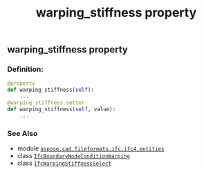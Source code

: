 ﻿---
title: warping_stiffness property
second_title: Aspose.CAD for Python via .NET API References
description: 
type: docs
weight: 130
url: /python-net/aspose.cad.fileformats.ifc.ifc4.entities/ifcboundarynodeconditionwarping/warping_stiffness/
is_root: false
---

## warping_stiffness property

### Definition:
```python
@property
def warping_stiffness(self):
    ...
@warping_stiffness.setter
def warping_stiffness(self, value):
    ...
```

### See Also
* module [`aspose.cad.fileformats.ifc.ifc4.entities`](../../)
* class [`IfcBoundaryNodeConditionWarping`](/cad/python-net/aspose.cad.fileformats.ifc.ifc4.entities/ifcboundarynodeconditionwarping)
* class [`IfcWarpingStiffnessSelect`](/cad/python-net/aspose.cad.fileformats.ifc.ifc4.types/ifcwarpingstiffnessselect)
